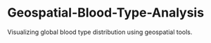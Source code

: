 # Geospatial-Blood-Type-Analysis
Visualizing global blood type distribution using geospatial tools.
